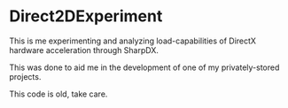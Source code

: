# Direct2DExperiment

This is me experimenting and analyzing load-capabilities of DirectX hardware acceleration through SharpDX.

This was done to aid me in the development of one of my privately-stored projects.

This code is old, take care.
